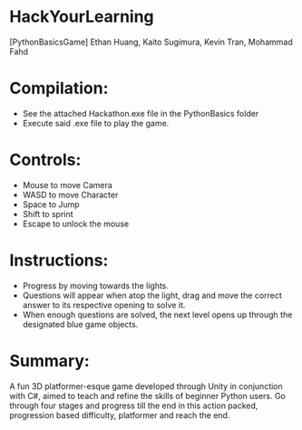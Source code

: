 # HackYourLearning
[PythonBasicsGame] Ethan Huang, Kaito Sugimura, Kevin Tran, Mohammad Fahd

# Compilation:
  - See the attached Hackathon.exe file in the PythonBasics folder
  - Execute said .exe file to play the game.


# Controls:
  - Mouse to move Camera
  - WASD to move Character
  - Space to Jump
  - Shift to sprint
  - Escape to unlock the mouse

# Instructions:
  - Progress by moving towards the lights.
  - Questions will appear when atop the light, drag and move the correct answer to its respective opening to solve it.
  - When enough questions are solved, the next level opens up through the designated blue game objects.

# Summary:
A fun 3D platformer-esque game developed through Unity in conjunction with C#, aimed to teach and refine the skills of beginner Python users.
Go through four stages and progress till the end in this action packed, progression based difficulty, platformer and reach the end.
